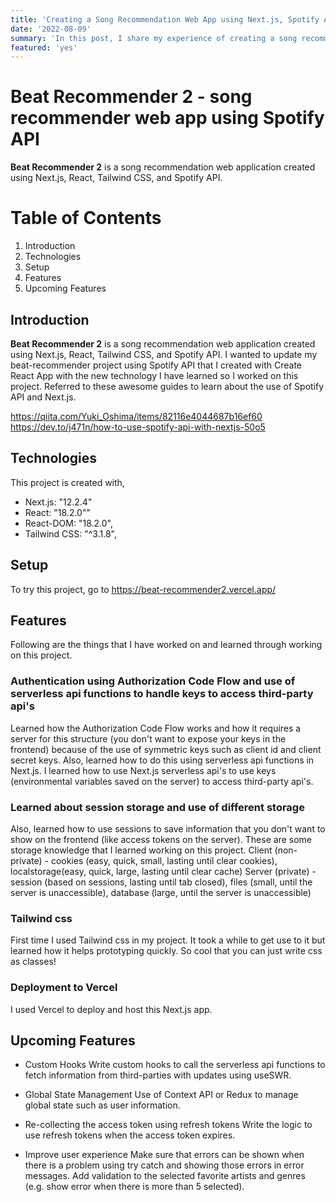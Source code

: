 ```yaml
---
title: 'Creating a Song Recommendation Web App using Next.js, Spotify API, and React'
date: '2022-08-09'
summary: 'In this post, I share my experience of creating a song recommendation web app using Next.js, SpoitfyAPI, and React'
featured: 'yes'
---
```


# Beat Recommender 2 - song recommender web app using Spotify API 

**Beat Recommender 2** is a song recommendation web application created using Next.js, React, Tailwind CSS, and Spotify API.

# Table of Contents

 1. Introduction
 2. Technologies
 3. Setup
 4. Features
 5. Upcoming Features

## Introduction

**Beat Recommender 2** is a song recommendation web application created using Next.js, React, Tailwind CSS, and Spotify API. I wanted to update my beat-recommender project using Spotify API that I created with Create React App with the new technology I have learned so I worked on this project. 
Referred to these awesome guides to learn about the use of Spotify API and Next.js. 

https://qiita.com/Yuki_Oshima/items/82116e4044687b16ef60
https://dev.to/j471n/how-to-use-spotify-api-with-nextjs-50o5

## Technologies
This project is created with, 
 - Next.js: "12.2.4"
 - React: "18.2.0""
 - React-DOM: "18.2.0",
 - Tailwind CSS: "^3.1.8",
 
## Setup

To try this project, go to 
https://beat-recommender2.vercel.app/

## Features
Following are the things that I have worked on and learned through working on this project. 

### Authentication using Authorization Code Flow and use of serverless api functions to handle keys to access third-party api's
Learned how the Authorization Code Flow works and how it requires a server for this structure (you don't want to expose your keys in the frontend) because of the use of symmetric keys such as client id and client secret keys. Also, learned how to do this using serverless api functions in Next.js. I learned how to use Next.js serverless api's to use keys (environmental variables saved on the server) to access third-party api's.

### Learned about session storage and use of different storage
Also, learned how to use sessions to save information that you don't want to show on the frontend (like access tokens on the server). 
These are some storage knowledge that I learned working on this project.
Client (non-private) - cookies (easy, quick, small, lasting until clear cookies), localstorage(easy, quick, large, lasting until clear cache) 
Server (private) - session (based on sessions, lasting until tab closed), files (small, until the server is unaccessible), database (large, until the server is unaccessible)

### Tailwind css
First time I used Tailwind css in my project. It took a while to get use to it but learned how it helps prototyping quickly. 
So cool that you can just write css as classes! 

### Deployment to Vercel 
I used Vercel to deploy and host this Next.js app. 

## Upcoming Features
 - Custom Hooks
    Write custom hooks to call the serverless api functions to fetch information from third-parties with updates using useSWR. 
    
 - Global State Management
    Use of Context API or Redux to manage global state such as user information. 
    
 - Re-collecting the access token using refresh tokens
    Write the logic to use refresh tokens when the access token expires. 
    
 - Improve user experience
    Make sure that errors can be shown when there is a problem using try catch and showing those errors in error messages.
    Add validation to the selected favorite artists and genres (e.g. show error when there is more than 5 selected). 
    
